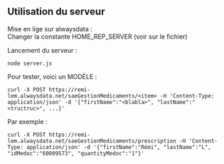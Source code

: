 ## Utilisation du serveur

Mise en lige sur alwaysdata :  
Changer la constante HOME_REP_SERVER (voir sur le fichier)

Lancement du serveur :
```shell
node server.js
```

Pour tester, voici un MODÈLE :
```shell
curl -X POST https://remi-lem.alwaysdata.net/saeGestionMedicaments/<item> -H 'Content-Type: application/json' -d '{"firstName":"<blabla>", "lastName":"<tructruc>", ...}'
```
Par exemple :
```shell
curl -X POST https://remi-lem.alwaysdata.net/saeGestionMedicaments/prescription -H 'Content-Type: application/json' -d '{"firstName":"Rémi", "lastName":"L", "idMedoc":"60009573", "quantityMedoc":"1"}'
```